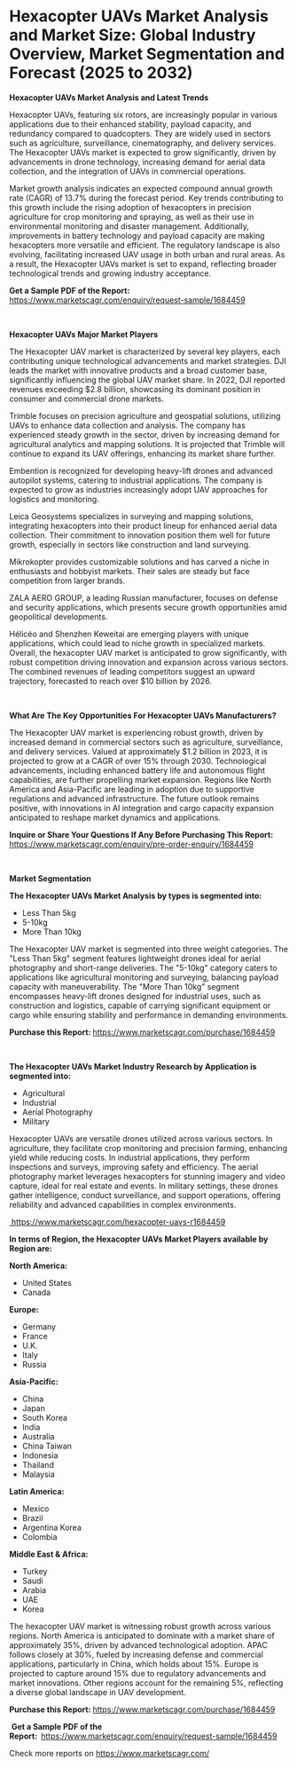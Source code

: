 <p><h1>Hexacopter UAVs Market Analysis and Market Size: Global Industry Overview, Market Segmentation and Forecast (2025 to 2032)</h1></p><p><strong>Hexacopter UAVs Market Analysis and Latest Trends</strong></p>
<p><p>Hexacopter UAVs, featuring six rotors, are increasingly popular in various applications due to their enhanced stability, payload capacity, and redundancy compared to quadcopters. They are widely used in sectors such as agriculture, surveillance, cinematography, and delivery services. The Hexacopter UAVs market is expected to grow significantly, driven by advancements in drone technology, increasing demand for aerial data collection, and the integration of UAVs in commercial operations.</p><p>Market growth analysis indicates an expected compound annual growth rate (CAGR) of 13.7% during the forecast period. Key trends contributing to this growth include the rising adoption of hexacopters in precision agriculture for crop monitoring and spraying, as well as their use in environmental monitoring and disaster management. Additionally, improvements in battery technology and payload capacity are making hexacopters more versatile and efficient. The regulatory landscape is also evolving, facilitating increased UAV usage in both urban and rural areas. As a result, the Hexacopter UAVs market is set to expand, reflecting broader technological trends and growing industry acceptance.</p></p>
<p><strong>Get a Sample PDF of the Report:&nbsp;</strong> <a href="https://www.marketscagr.com/enquiry/request-sample/1684459?utm_campaign=3541&utm_medium=2&utm_source=Github&utm_content=ia&utm_term=26032025&utm_id=hexacopter-uavs">https://www.marketscagr.com/enquiry/request-sample/1684459</a></p>
<p>&nbsp;</p>
<p><strong>Hexacopter UAVs Major Market Players</strong></p>
<p><p>The Hexacopter UAV market is characterized by several key players, each contributing unique technological advancements and market strategies. DJI leads the market with innovative products and a broad customer base, significantly influencing the global UAV market share. In 2022, DJI reported revenues exceeding $2.8 billion, showcasing its dominant position in consumer and commercial drone markets.</p><p>Trimble focuses on precision agriculture and geospatial solutions, utilizing UAVs to enhance data collection and analysis. The company has experienced steady growth in the sector, driven by increasing demand for agricultural analytics and mapping solutions. It is projected that Trimble will continue to expand its UAV offerings, enhancing its market share further.</p><p>Embention is recognized for developing heavy-lift drones and advanced autopilot systems, catering to industrial applications. The company is expected to grow as industries increasingly adopt UAV approaches for logistics and monitoring.</p><p>Leica Geosystems specializes in surveying and mapping solutions, integrating hexacopters into their product lineup for enhanced aerial data collection. Their commitment to innovation position them well for future growth, especially in sectors like construction and land surveying.</p><p>Mikrokopter provides customizable solutions and has carved a niche in enthusiasts and hobbyist markets. Their sales are steady but face competition from larger brands.</p><p>ZALA AERO GROUP, a leading Russian manufacturer, focuses on defense and security applications, which presents secure growth opportunities amid geopolitical developments. </p><p>Hélicéo and Shenzhen Keweitai are emerging players with unique applications, which could lead to niche growth in specialized markets. Overall, the hexacopter UAV market is anticipated to grow significantly, with robust competition driving innovation and expansion across various sectors. The combined revenues of leading competitors suggest an upward trajectory, forecasted to reach over $10 billion by 2026.</p></p>
<p>&nbsp;</p>
<p><strong>What Are The Key Opportunities For Hexacopter UAVs Manufacturers?</strong></p>
<p><p>The Hexacopter UAV market is experiencing robust growth, driven by increased demand in commercial sectors such as agriculture, surveillance, and delivery services. Valued at approximately $1.2 billion in 2023, it is projected to grow at a CAGR of over 15% through 2030. Technological advancements, including enhanced battery life and autonomous flight capabilities, are further propelling market expansion. Regions like North America and Asia-Pacific are leading in adoption due to supportive regulations and advanced infrastructure. The future outlook remains positive, with innovations in AI integration and cargo capacity expansion anticipated to reshape market dynamics and applications.</p></p>
<p><strong>Inquire or Share Your Questions If Any Before Purchasing This Report:</strong> <a href="https://www.marketscagr.com/enquiry/pre-order-enquiry/1684459?utm_campaign=3541&utm_medium=2&utm_source=Github&utm_content=ia&utm_term=26032025&utm_id=hexacopter-uavs">https://www.marketscagr.com/enquiry/pre-order-enquiry/1684459</a></p>
<p>&nbsp;</p>
<p><strong>Market Segmentation</strong></p>
<p><strong>The Hexacopter UAVs Market Analysis by types is segmented into:</strong></p>
<p><ul><li>Less Than 5kg</li><li>5-10kg</li><li>More Than 10kg</li></ul></p>
<p><p>The Hexacopter UAV market is segmented into three weight categories. The "Less Than 5kg" segment features lightweight drones ideal for aerial photography and short-range deliveries. The "5-10kg" category caters to applications like agricultural monitoring and surveying, balancing payload capacity with maneuverability. The "More Than 10kg" segment encompasses heavy-lift drones designed for industrial uses, such as construction and logistics, capable of carrying significant equipment or cargo while ensuring stability and performance in demanding environments.</p></p>
<p><strong>Purchase this Report:&nbsp;</strong><a href="https://www.marketscagr.com/purchase/1684459?utm_campaign=3541&utm_medium=2&utm_source=Github&utm_content=ia&utm_term=26032025&utm_id=hexacopter-uavs">https://www.marketscagr.com/purchase/1684459</a></p>
<p>&nbsp;</p>
<p><strong>The Hexacopter UAVs Market Industry Research by Application is segmented into:</strong></p>
<p><ul><li>Agricultural</li><li>Industrial</li><li>Aerial Photography</li><li>Military</li></ul></p>
<p><p>Hexacopter UAVs are versatile drones utilized across various sectors. In agriculture, they facilitate crop monitoring and precision farming, enhancing yield while reducing costs. In industrial applications, they perform inspections and surveys, improving safety and efficiency. The aerial photography market leverages hexacopters for stunning imagery and video capture, ideal for real estate and events. In military settings, these drones gather intelligence, conduct surveillance, and support operations, offering reliability and advanced capabilities in complex environments.</p></p>
<p><a href="https://www.marketscagr.com/hexacopter-uavs-r1684459?utm_campaign=3541&utm_medium=2&utm_source=Github&utm_content=ia&utm_term=26032025&utm_id=hexacopter-uavs">&nbsp;https://www.marketscagr.com/hexacopter-uavs-r1684459</a></p>
<p><strong>In terms of Region, the Hexacopter UAVs Market Players available by Region are:</strong></p>
<p>
    <p> <strong> North America: </strong>
        <ul>
            <li>United States</li>
            <li>Canada</li>
        </ul>
        </p> 
    <p> <strong> Europe: </strong>
        <ul>
            <li>Germany</li>
            <li>France</li>
            <li>U.K.</li>
            <li>Italy</li>
            <li>Russia</li>
        </ul>
        </p> 
    <p> <strong> Asia-Pacific: </strong>
        <ul>
            <li>China</li>
            <li>Japan</li>
            <li>South Korea</li>
            <li>India</li>
            <li>Australia</li>
            <li>China Taiwan</li>
            <li>Indonesia</li>
            <li>Thailand</li>
            <li>Malaysia</li>
        </ul>
        </p> 
    <p> <strong> Latin America: </strong>
        <ul>
            <li>Mexico</li>
            <li>Brazil</li>
            <li>Argentina Korea</li>
            <li>Colombia</li>
        </ul>
        </p> 
    <p> <strong> Middle East & Africa: </strong>
        <ul>
            <li>Turkey</li>
            <li>Saudi</li>
            <li>Arabia</li>
            <li>UAE</li>
            <li>Korea</li>
        </ul>
    </p>
    </p>
<p><p>The hexacopter UAV market is witnessing robust growth across various regions. North America is anticipated to dominate with a market share of approximately 35%, driven by advanced technological adoption. APAC follows closely at 30%, fueled by increasing defense and commercial applications, particularly in China, which holds about 15%. Europe is projected to capture around 15% due to regulatory advancements and market innovations. Other regions account for the remaining 5%, reflecting a diverse global landscape in UAV development.</p></p>
<p><strong>Purchase this Report: </strong><a href="https://www.marketscagr.com/purchase/1684459?utm_campaign=3541&utm_medium=2&utm_source=Github&utm_content=ia&utm_term=26032025&utm_id=hexacopter-uavs">https://www.marketscagr.com/purchase/1684459</a></p>
<p>&nbsp;<strong>Get a Sample PDF of the Report:&nbsp;&nbsp;</strong><a href="https://www.marketscagr.com/enquiry/request-sample/1684459?utm_campaign=3541&utm_medium=2&utm_source=Github&utm_content=ia&utm_term=26032025&utm_id=hexacopter-uavs">https://www.marketscagr.com/enquiry/request-sample/1684459</a></p>
<p><strong></strong></p>
<p>Check more reports on <a href="https://www.marketscagr.com/?utm_campaign=3541&utm_medium=2&utm_source=Github&utm_content=ia&utm_term=26032025&utm_id=hexacopter-uavs">https://www.marketscagr.com/</a></p>